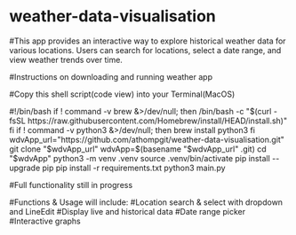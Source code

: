# weather-data-visualisation

#This app provides an interactive way to explore historical weather data for various locations. Users can search for locations, select a date range, and view weather trends over time.  

#Instructions on downloading and running weather app

#Copy this shell script(code view) into your Terminal(MacOS)

#!/bin/bash
if ! command -v brew &>/dev/null; then
    /bin/bash -c "$(curl -fsSL https://raw.githubusercontent.com/Homebrew/install/HEAD/install.sh)"
fi
if ! command -v python3 &>/dev/null; then
    brew install python3
fi
wdvApp_url="https://github.com/athompgit/weather-data-visualisation.git"
git clone "$wdvApp_url"
wdvApp=$(basename "$wdvApp_url" .git)
cd "$wdvApp"
python3 -m venv .venv
source .venv/bin/activate 
pip install --upgrade pip
pip install -r requirements.txt
python3 main.py



#Full functionality still in progress

#Functions & Usage will include:
#Location search & select with dropdown and LineEdit
#Display live and historical data
#Date range picker
#Interactive graphs


